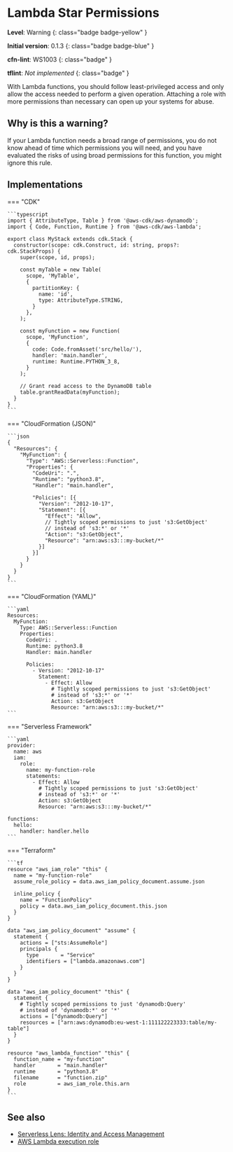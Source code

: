 # Lambda Star Permissions

__Level__: Warning
{: class="badge badge-yellow" }

__Initial version__: 0.1.3
{: class="badge badge-blue" }

__cfn-lint__: WS1003
{: class="badge" }

__tflint__: _Not implemented_
{: class="badge" }

 With Lambda functions, you should follow least-privileged access and only allow the access needed to perform a given operation. Attaching a role with more permissions than necessary can open up your systems for abuse.

## Why is this a warning?

If your Lambda function needs a broad range of permissions, you do not know ahead of time which permissions you will need, and you have evaluated the risks of using broad permissions for this function, you might ignore this rule.


## Implementations

=== "CDK"

    ```typescript
    import { AttributeType, Table } from '@aws-cdk/aws-dynamodb';
    import { Code, Function, Runtime } from '@aws-cdk/aws-lambda';

    export class MyStack extends cdk.Stack {
      constructor(scope: cdk.Construct, id: string, props?: cdk.StackProps) {
        super(scope, id, props);

        const myTable = new Table(
          scope, 'MyTable',
          {
            partitionKey: {
              name: 'id',
              type: AttributeType.STRING,
            }
          },
        );

        const myFunction = new Function(
          scope, 'MyFunction',
          {
            code: Code.fromAsset('src/hello/'),
            handler: 'main.handler',
            runtime: Runtime.PYTHON_3_8,
          }
        );

        // Grant read access to the DynamoDB table
        table.grantReadData(myFunction);
      }
    }
    ```

=== "CloudFormation (JSON)"

    ```json
    {
      "Resources": {
        "MyFunction": {
          "Type": "AWS::Serverless::Function",
          "Properties": {
            "CodeUri": ".",
            "Runtime": "python3.8",
            "Handler": "main.handler",

            "Policies": [{
              "Version": "2012-10-17",
              "Statement": [{
                "Effect": "Allow",
                // Tightly scoped permissions to just 's3:GetObject'
                // instead of 's3:*' or '*'
                "Action": "s3:GetObject",
                "Resource": "arn:aws:s3:::my-bucket/*"
              }]
            }]
          }
        }
      }
    }
    ```

=== "CloudFormation (YAML)"

    ```yaml
    Resources:
      MyFunction:
        Type: AWS::Serverless::Function
        Properties:
          CodeUri: .
          Runtime: python3.8
          Handler: main.handler

          Policies:
            - Version: "2012-10-17"
              Statement:
                - Effect: Allow
                  # Tightly scoped permissions to just 's3:GetObject'
                  # instead of 's3:*' or '*'
                  Action: s3:GetObject
                  Resource: "arn:aws:s3:::my-bucket/*"
    ```

=== "Serverless Framework"

    ```yaml
    provider:
      name: aws
      iam:
        role:
          name: my-function-role
          statements:
            - Effect: Allow
              # Tightly scoped permissions to just 's3:GetObject'
              # instead of 's3:*' or '*'
              Action: s3:GetObject
              Resource: "arn:aws:s3:::my-bucket/*"
        
    functions:
      hello:
        handler: handler.hello
    ```

=== "Terraform"

    ```tf
    resource "aws_iam_role" "this" {
      name = "my-function-role"
      assume_role_policy = data.aws_iam_policy_document.assume.json

      inline_policy {
        name = "FunctionPolicy"
        policy = data.aws_iam_policy_document.this.json
      }
    }

    data "aws_iam_policy_document" "assume" {
      statement {
        actions = ["sts:AssumeRole"]
        principals {
          type       = "Service"
          identifiers = ["lambda.amazonaws.com"]
        }
      }
    }

    data "aws_iam_policy_document" "this" {
      statement {
        # Tightly scoped permissions to just 'dynamodb:Query'
        # instead of 'dynamodb:*' or '*'
        actions = ["dynamodb:Query"]
        resources = ["arn:aws:dynamodb:eu-west-1:111122223333:table/my-table"]
      }
    }

    resource "aws_lambda_function" "this" {
      function_name = "my-function"
      handler       = "main.handler"
      runtime       = "python3.8"
      filename      = "function.zip"
      role          = aws_iam_role.this.arn
    }
    ```

## See also
* [Serverless Lens: Identity and Access Management](https://docs.aws.amazon.com/wellarchitected/latest/serverless-applications-lens/identity-and-access-management.html)
* [AWS Lambda execution role](https://docs.aws.amazon.com/lambda/latest/dg/lambda-intro-execution-role.html)